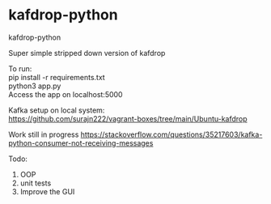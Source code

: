 # kafdrop-python
kafdrop-python

Super simple stripped down version of kafdrop

To run:  
    pip install -r requirements.txt  
    python3 app.py  
    Access the app on localhost:5000

Kafka setup on local system:  
    https://github.com/surajn222/vagrant-boxes/tree/main/Ubuntu-kafdrop

Work still in progress
https://stackoverflow.com/questions/35217603/kafka-python-consumer-not-receiving-messages


Todo:
1. OOP
2. unit tests
3. Improve the GUI








